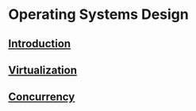 # Operating Systems Design

## [Introduction](1-introduction)

## [Virtualization](2-virtualization)

## [Concurrency](3-concurrency)